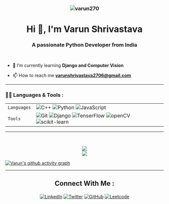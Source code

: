 <h3 align="center"><img src="https://komarev.com/ghpvc/?username=varun270&label=Profile%20views&color=0e75b6&style=flat" alt="varun270" /></h3>
<h1 align="center">Hi 👋, I'm Varun Shrivastava</h1>
<h3 align="center">A passionate Python Developer from India</h3> <br>

- 🌱 I’m currently learning **Django and Computer Vision**

- 📫 How to reach me **varunshrivastava2706@gmail.com**

<hr>

### 👩‍💻 Languages & Tools :

|             |                                                                                                                                                                                                                                                                                                                                                                                                                                                                                                                                                            |
| ----------- | ---------------------------------------------------------------------------------------------------------------------------------------------------------------------------------------------------------------------------------------------------------------------------------------------------------------------------------------------------------------------------------------------------------------------------------------------------------------------------------------------------------------------------------------------------------- |
| `Languages` | ![C++](https://img.shields.io/badge/-C++-034D9A?style=for-the-badge&logo=c%2B%2B) ![Python](https://img.shields.io/badge/-Python-1F65AC?style=for-the-badge&logo=Python&logoColor=white) ![JavaScript](https://img.shields.io/badge/javascript-%23323330.svg?style=for-the-badge&logo=javascript&logoColor=%23F7DF1E)                                                                                                                                                                                                                                                                                                                                                                  |
| `Tools`     | ![Git](https://img.shields.io/badge/Git-682181?style=for-the-badge&logo=git&logoColor=white) ![Django](https://img.shields.io/badge/Django-092E20?style=for-the-badge&logo=django&logoColor=green) ![TenserFlow](https://img.shields.io/badge/TensorFlow-FF6F00?style=for-the-badge&logo=tensorflow&logoColor=white) ![openCV](https://img.shields.io/badge/OpenCV-27338e?style=for-the-badge&logo=OpenCV&logoColor=white) ![scikit-learn](https://img.shields.io/badge/scikit--learn-%23F7931E.svg?style=for-the-badge&logo=scikit-learn&logoColor=white) |

<hr>
<br>

<p align="center">
    <img src="https://github-readme-stats.vercel.app/api?username=Varun270&show_icons=true&theme=onedark"/> <br/>
    <img src="https://github-readme-streak-stats.herokuapp.com/?user=varun270&theme=onedark"/> 
</p>

[![Varun's github activity graph](https://activity-graph.herokuapp.com/graph?username=Varun270&theme=github)](https://github.com/ashutosh00710/github-readme-activity-graph)

<hr>

## <p align="center">Connect With Me :</p>

<div align="center">

<a href="https://www.linkedin.com/in/varun-shrivastava-789701200/"><img alt="LinkedIn" title="LinkedIn" src="https://img.shields.io/badge/-LinkedIn-blue?style=for-the-badge&logo=Linkedin&logoColor=white"/></a>
<a href="https://twitter.com/varunsh96468766"><img alt="Twitter" title="Twitter" src="https://img.shields.io/badge/-Twitter-1DA1F2?style=for-the-badge&logo=twitter&logoColor=white"/></a>
<a href="https://www.hackerrank.com/varun2706"><img alt="GitHub" title="HackerRank" src="https://img.shields.io/badge/-Hackerrank-2EC866?style=for-the-badge&logo=HackerRank&logoColor=white"/></a>
<a href="https://leetcode.com/varunshrivastava2706/"><img alt="Leetcode" title="Leetcode" src="https://img.shields.io/badge/LeetCode-000000?style=for-the-badge&logo=LeetCode&logoColor=#d16c06"/></a>

</div>
